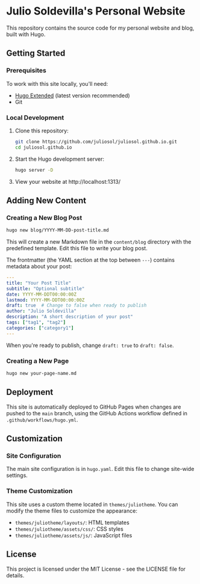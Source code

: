 # Julio Soldevilla's Personal Website

This repository contains the source code for my personal website and blog, built with Hugo.

## Getting Started

### Prerequisites

To work with this site locally, you'll need:

- [Hugo Extended](https://gohugo.io/installation/) (latest version recommended)
- Git

### Local Development

1. Clone this repository:
   ```bash
   git clone https://github.com/juliosol/juliosol.github.io.git
   cd juliosol.github.io
   ```

2. Start the Hugo development server:
   ```bash
   hugo server -D
   ```

3. View your website at http://localhost:1313/

## Adding New Content

### Creating a New Blog Post

```bash
hugo new blog/YYYY-MM-DD-post-title.md
```

This will create a new Markdown file in the `content/blog` directory with the predefined template. Edit this file to write your blog post.

The frontmatter (the YAML section at the top between `---`) contains metadata about your post:

```yaml
---
title: "Your Post Title"
subtitle: "Optional subtitle"
date: YYYY-MM-DDT00:00:00Z
lastmod: YYYY-MM-DDT00:00:00Z
draft: true  # Change to false when ready to publish
author: "Julio Soldevilla"
description: "A short description of your post"
tags: ["tag1", "tag2"]
categories: ["category1"]
---
```

When you're ready to publish, change `draft: true` to `draft: false`.

### Creating a New Page

```bash
hugo new your-page-name.md
```

## Deployment

This site is automatically deployed to GitHub Pages when changes are pushed to the `main` branch, using the GitHub Actions workflow defined in `.github/workflows/hugo.yml`.

## Customization

### Site Configuration

The main site configuration is in `hugo.yaml`. Edit this file to change site-wide settings.

### Theme Customization

This site uses a custom theme located in `themes/juliotheme`. You can modify the theme files to customize the appearance:

- `themes/juliotheme/layouts/`: HTML templates
- `themes/juliotheme/assets/css/`: CSS styles
- `themes/juliotheme/assets/js/`: JavaScript files

## License

This project is licensed under the MIT License - see the LICENSE file for details.